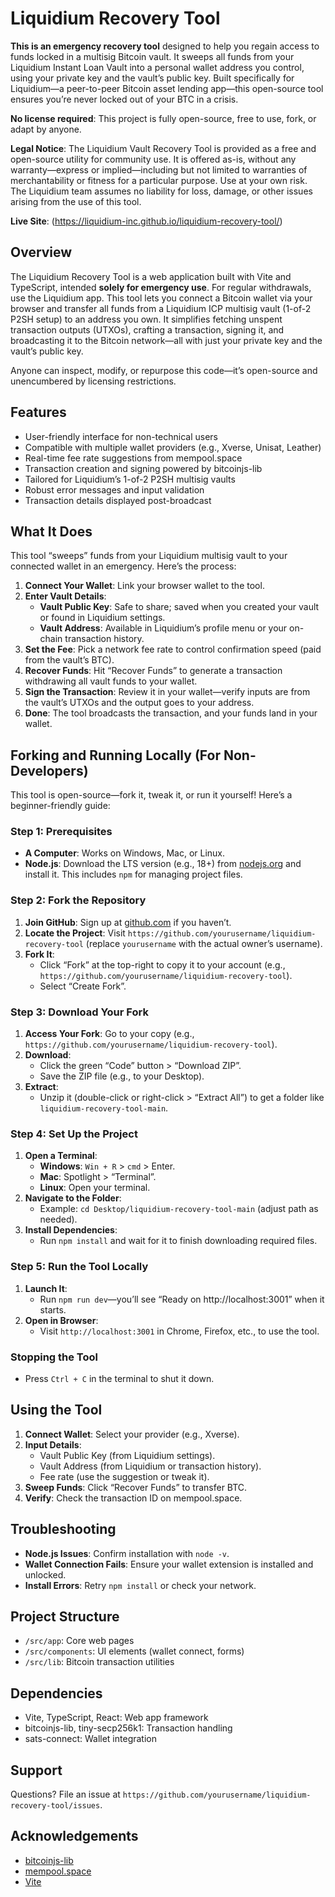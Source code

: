 # Liquidium Recovery Tool

**This is an emergency recovery tool** designed to help you regain access to funds locked in a multisig Bitcoin vault. It sweeps all funds from your Liquidium Instant Loan Vault into a personal wallet address you control, using your private key and the vault’s public key. Built specifically for Liquidium—a peer-to-peer Bitcoin asset lending app—this open-source tool ensures you’re never locked out of your BTC in a crisis.

**No license required**: This project is fully open-source, free to use, fork, or adapt by anyone.

**Legal Notice**: The Liquidium Vault Recovery Tool is provided as a free and open-source utility for community use. It is offered as-is, without any warranty—express or implied—including but not limited to warranties of merchantability or fitness for a particular purpose. Use at your own risk. The Liquidium team assumes no liability for loss, damage, or other issues arising from the use of this tool.

**Live Site**: (https://liquidium-inc.github.io/liquidium-recovery-tool/)

## Overview

The Liquidium Recovery Tool is a web application built with Vite and TypeScript, intended **solely for emergency use**. For regular withdrawals, use the Liquidium app. This tool lets you connect a Bitcoin wallet via your browser and transfer all funds from a Liquidium ICP multisig vault (1-of-2 P2SH setup) to an address you own. It simplifies fetching unspent transaction outputs (UTXOs), crafting a transaction, signing it, and broadcasting it to the Bitcoin network—all with just your private key and the vault’s public key.

Anyone can inspect, modify, or repurpose this code—it’s open-source and unencumbered by licensing restrictions.

## Features

- User-friendly interface for non-technical users
- Compatible with multiple wallet providers (e.g., Xverse, Unisat, Leather)
- Real-time fee rate suggestions from mempool.space
- Transaction creation and signing powered by bitcoinjs-lib
- Tailored for Liquidium’s 1-of-2 P2SH multisig vaults
- Robust error messages and input validation
- Transaction details displayed post-broadcast

## What It Does

This tool “sweeps” funds from your Liquidium multisig vault to your connected wallet in an emergency. Here’s the process:

1. **Connect Your Wallet**: Link your browser wallet to the tool.
2. **Enter Vault Details**:
   - **Vault Public Key**: Safe to share; saved when you created your vault or found in Liquidium settings.
   - **Vault Address**: Available in Liquidium’s profile menu or your on-chain transaction history.
3. **Set the Fee**: Pick a network fee rate to control confirmation speed (paid from the vault’s BTC).
4. **Recover Funds**: Hit “Recover Funds” to generate a transaction withdrawing all vault funds to your wallet.
5. **Sign the Transaction**: Review it in your wallet—verify inputs are from the vault’s UTXOs and the output goes to your address.
6. **Done**: The tool broadcasts the transaction, and your funds land in your wallet.

## Forking and Running Locally (For Non-Developers)

This tool is open-source—fork it, tweak it, or run it yourself! Here’s a beginner-friendly guide:

### Step 1: Prerequisites
- **A Computer**: Works on Windows, Mac, or Linux.
- **Node.js**: Download the LTS version (e.g., 18+) from [nodejs.org](https://nodejs.org/) and install it. This includes `npm` for managing project files.

### Step 2: Fork the Repository
1. **Join GitHub**: Sign up at [github.com](https://github.com) if you haven’t.
2. **Locate the Project**: Visit `https://github.com/yourusername/liquidium-recovery-tool` (replace `yourusername` with the actual owner’s username).
3. **Fork It**:
   - Click “Fork” at the top-right to copy it to your account (e.g., `https://github.com/yourusername/liquidium-recovery-tool`).
   - Select “Create Fork”.

### Step 3: Download Your Fork
1. **Access Your Fork**: Go to your copy (e.g., `https://github.com/yourusername/liquidium-recovery-tool`).
2. **Download**:
   - Click the green “Code” button > “Download ZIP”.
   - Save the ZIP file (e.g., to your Desktop).
3. **Extract**:
   - Unzip it (double-click or right-click > “Extract All”) to get a folder like `liquidium-recovery-tool-main`.

### Step 4: Set Up the Project
1. **Open a Terminal**:
   - **Windows**: `Win + R` > `cmd` > Enter.
   - **Mac**: Spotlight > “Terminal”.
   - **Linux**: Open your terminal.
2. **Navigate to the Folder**:
   - Example: `cd Desktop/liquidium-recovery-tool-main` (adjust path as needed).
3. **Install Dependencies**:
   - Run `npm install` and wait for it to finish downloading required files.

### Step 5: Run the Tool Locally
1. **Launch It**:
   - Run `npm run dev`—you’ll see “Ready on http://localhost:3001” when it starts.
2. **Open in Browser**:
   - Visit `http://localhost:3001` in Chrome, Firefox, etc., to use the tool.

### Stopping the Tool
- Press `Ctrl + C` in the terminal to shut it down.

## Using the Tool
1. **Connect Wallet**: Select your provider (e.g., Xverse).
2. **Input Details**:
   - Vault Public Key (from Liquidium settings).
   - Vault Address (from Liquidium or transaction history).
   - Fee rate (use the suggestion or tweak it).
3. **Sweep Funds**: Click “Recover Funds” to transfer BTC.
4. **Verify**: Check the transaction ID on mempool.space.

## Troubleshooting
- **Node.js Issues**: Confirm installation with `node -v`.
- **Wallet Connection Fails**: Ensure your wallet extension is installed and unlocked.
- **Install Errors**: Retry `npm install` or check your network.

## Project Structure
- `/src/app`: Core web pages
- `/src/components`: UI elements (wallet connect, forms)
- `/src/lib`: Bitcoin transaction utilities

## Dependencies
- Vite, TypeScript, React: Web app framework
- bitcoinjs-lib, tiny-secp256k1: Transaction handling
- sats-connect: Wallet integration

## Support
Questions? File an issue at `https://github.com/yourusername/liquidium-recovery-tool/issues`.

## Acknowledgements
- [bitcoinjs-lib](https://github.com/bitcoinjs/bitcoinjs-lib)
- [mempool.space](https://mempool.space)
- [Vite](https://vitejs.dev/)
